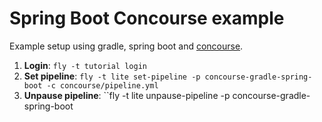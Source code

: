 # Spring Boot Concourse example

Example setup using gradle, spring boot and [concourse](https://concourse.ci).

1. **Login**: `fly -t tutorial login`
2. **Set pipeline**: `fly -t lite set-pipeline -p concourse-gradle-spring-boot -c concourse/pipeline.yml`
2. **Unpause pipeline**: ``fly -t lite unpause-pipeline -p concourse-gradle-spring-boot